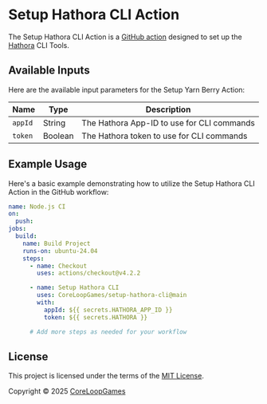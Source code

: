 # Setup Hathora CLI Action

The Setup Hathora CLI Action is a [GitHub action](https://github.com/features/actions) designed to set up the [Hathora](https://hathora.dev/) CLI Tools.

## Available Inputs

Here are the available input parameters for the Setup Yarn Berry Action:

| Name    | Type    | Description                                |
|---------| ------- |--------------------------------------------|
| `appId` | String  | The Hathora App-ID to use for CLI commands |
| `token` | Boolean | The Hathora token to use for CLI commands  |

## Example Usage

Here's a basic example demonstrating how to utilize the Setup Hathora CLI Action in the GitHub workflow:

```yaml
name: Node.js CI
on:
  push:
jobs:
  build:
    name: Build Project
    runs-on: ubuntu-24.04
    steps:
      - name: Checkout
        uses: actions/checkout@v4.2.2

      - name: Setup Hathora CLI
        uses: CoreLoopGames/setup-hathora-cli@main
        with:
          appId: ${{ secrets.HATHORA_APP_ID }}
          token: ${{ secrets.HATHORA }}

      # Add more steps as needed for your workflow
```

## License

This project is licensed under the terms of the [MIT License](./LICENSE).

Copyright © 2025 [CoreLoopGames](https://github.com/CoreLoopGames/)